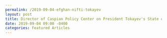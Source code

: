 ```yaml
---
permalink: /2019-09-04-efghan-nifti-tokayev
layout: post
title: Director of Caspian Policy Center on President Tokayev's State of the Nation
date: 2019-09-04 09:00 -0400
categories: Featured Articles
---
```

 
